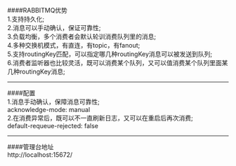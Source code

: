 ####RABBITMQ优势  
1.支持持久化;  
2.消息可以手动确认，保证可靠性;  
3.负载均衡，多个消费者会默认轮训消费队列里的消息;  
4.多种交换机模式，有直连，有topic，有fanout;  
5.支持routingKey匹配，可以指定哪几种routingKey消息可以被发送到队列;  
6.消费者监听器也比较灵活，既可以消费某个队列，又可以值消费某个队列里面某几种routingKey消息;  
****
####配置  
1.消息手动确认，保障消息可靠性;  
acknowledge-mode: manual  
2.在消费异常后，既可以不一直刷新日志，又可以在重启后再次消费;  
default-requeue-rejected: false
****
####管理台地址  
http://localhost:15672/